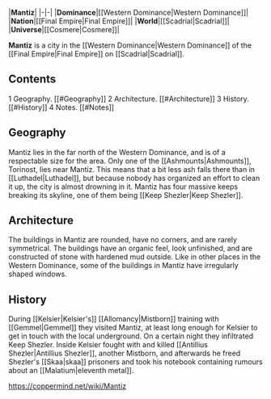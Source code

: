 |**Mantiz**|
|-|-|
|**Dominance**|[[Western Dominance\|Western Dominance]]|
|**Nation**|[[Final Empire\|Final Empire]]|
|**World**|[[Scadrial\|Scadrial]]|
|**Universe**|[[Cosmere\|Cosmere]]|

**Mantiz** is a city in the [[Western Dominance\|Western Dominance]] of the [[Final Empire\|Final Empire]] on [[Scadrial\|Scadrial]].

## Contents

1 Geography. [[#Geography]] 
2 Architecture. [[#Architecture]] 
3 History. [[#History]] 
4 Notes. [[#Notes]] 


## Geography
Mantiz lies in the far north of the Western Dominance, and is of a respectable size for the area.
Only one of the [[Ashmounts\|Ashmounts]], Torinost, lies near Mantiz. This means that a bit less ash falls there than in [[Luthadel\|Luthadel]], but because nobody has organized an effort to clean it up, the city is almost drowning in it.
Mantiz has four massive keeps breaking its skyline, one of them being [[Keep Shezler\|Keep Shezler]].

## Architecture
The buildings in Mantiz are rounded, have no corners, and are rarely symmetrical. The buildings have an organic feel, look unfinished, and are constructed of stone with hardened mud outside. Like in other places in the Western Dominance, some of the buildings in Mantiz have irregularly shaped windows.

## History
During [[Kelsier\|Kelsier's]] [[Allomancy\|Mistborn]] training with [[Gemmel\|Gemmel]] they visited Mantiz, at least long enough for Kelsier to get in touch with the local underground. On a certain night they infiltrated Keep Shezler. Inside Kelsier fought with and killed [[Antillius Shezler\|Antillius Shezler]], another Mistborn, and afterwards he freed Shezler's [[Skaa\|skaa]] prisoners and took his notebook containing rumours about an [[Malatium\|eleventh metal]].



https://coppermind.net/wiki/Mantiz